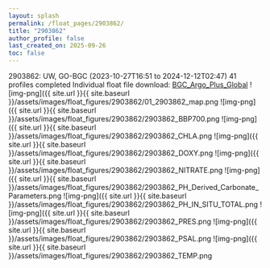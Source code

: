 ```yaml
---
layout: splash
permalink: /float_pages/2903862/
title: "2903862"
author_profile: false
last_created_on: 2025-09-26
toc: false
---
```

 
2903862: UW, GO-BGC (2023-10-27T16:51 to 2024-12-12T02:47)
41 profiles completed
Individual float file download: [BGC_Argo_Plus_Global](https://ftp.soest.hawaii.edu/bgc_argo_plus/Individual_Floats/outliers_removed/2903862_Sprof_processed.nc)
![img-png]({{ site.url }}{{ site.baseurl }}/assets/images/float_figures/2903862/01_2903862_map.png
![img-png]({{ site.url }}{{ site.baseurl }}/assets/images/float_figures/2903862/2903862_BBP700.png
![img-png]({{ site.url }}{{ site.baseurl }}/assets/images/float_figures/2903862/2903862_CHLA.png
![img-png]({{ site.url }}{{ site.baseurl }}/assets/images/float_figures/2903862/2903862_DOXY.png
![img-png]({{ site.url }}{{ site.baseurl }}/assets/images/float_figures/2903862/2903862_NITRATE.png
![img-png]({{ site.url }}{{ site.baseurl }}/assets/images/float_figures/2903862/2903862_PH_Derived_Carbonate_Parameters.png
![img-png]({{ site.url }}{{ site.baseurl }}/assets/images/float_figures/2903862/2903862_PH_IN_SITU_TOTAL.png
![img-png]({{ site.url }}{{ site.baseurl }}/assets/images/float_figures/2903862/2903862_PRES.png
![img-png]({{ site.url }}{{ site.baseurl }}/assets/images/float_figures/2903862/2903862_PSAL.png
![img-png]({{ site.url }}{{ site.baseurl }}/assets/images/float_figures/2903862/2903862_TEMP.png
